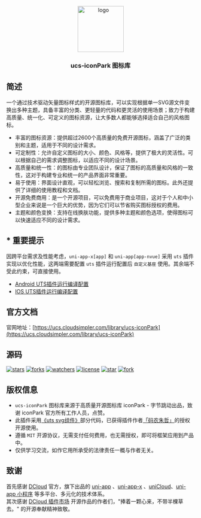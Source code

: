 <p align="center"><img alt="logo" src="https://ucs.cloudsimpler.com/logo/iconPark.svg" width="123"></p>
<h3 align="center">ucs-iconPark 图标库</h3>

## 简述
一个通过技术驱动矢量图标样式的开源图标库，可以实现根据单一SVG源文件变换出多种主题，具备丰富的分类、更轻量的代码和更灵活的使用场景；致力于构建高质量、统一化、可定义的图标资源，让大多数人都能够选择适合自己的风格图标。

- 丰富的图标资源：提供超过2600个高质量的免费开源图标，涵盖了广泛的类别和主题，适用于不同的设计需求。
- 可定制性：允许自定义图标的大小、颜色、风格等，提供了极大的灵活性。可以根据自己的需求调整图标，以适应不同的设计场景。
- 高质量和统一性：的图标由专业团队设计，保证了图标的高质量和风格的一致性，这对于构建专业和统一的产品界面非常重要。
- 易于使用：界面设计直观，可以轻松浏览、搜索和复制所需的图标。此外还提供了详细的使用教程和文档。
- 开源免费商用：是一个开源项目，可以免费用于商业项目，这对于个人和中小型企业来说是一个巨大的优势，因为它们可以节省购买图标授权的费用。
- 主题和颜色变换：支持在线换肤功能，提供多种主题和颜色选项，使得图标可以快速适应不同的设计需求。

## * 重要提示
因跨平台需求及性能考虑，`uni-app-x[app]` 和 `uni-app[app-nvue]` 采用 `uts` 插件实现以优化性能，这两端需要配置 `uts` 插件运行配置后 `自定义基座` 使用。其余端不受此约束，可直接使用。  
- [Android UTS插件运行编译配置](https://uniapp.dcloud.net.cn/tutorial/run/uts-development-android.html)
- [IOS UTS插件运行编译配置](https://uniapp.dcloud.net.cn/tutorial/run/uts-development-ios.html)

## 官方文档
官网地址：[https://ucs.cloudsimpler.com/library/ucs-iconPark](https://ucs.cloudsimpler.com/library/ucs-iconPark)

## 源码
[![stars](https://img.shields.io/github/stars/cloudsimpler/uni-ucs-design?style=social)](https://github.com/cloudsimpler/uni-ucs-design/tree/master/uni_modules/ucs-iconPark)
[![forks](https://img.shields.io/github/forks/cloudsimpler/uni-ucs-design?style=social)](https://github.com/cloudsimpler/uni-ucs-design/tree/master/uni_modules/ucs-iconPark)
[![watchers](https://img.shields.io/github/watchers/cloudsimpler/uni-ucs-design?style=social)](https://github.com/cloudsimpler/uni-ucs-design/tree/master/uni_modules/ucs-iconPark)
[![license](https://img.shields.io/github/license/cloudsimpler/uni-ucs-design?style=social)](https://github.com/cloudsimpler/uni-ucs-design/tree/master/uni_modules/ucs-iconPark)
[![star](https://gitee.com/cloudsimpler/uni-ucs-design/badge/star.svg?theme=white)](https://gitee.com/cloudsimpler/uni-ucs-design/tree/master/uni_modules/ucs-iconPark)
[![fork](https://gitee.com/cloudsimpler/uni-ucs-design/badge/fork.svg?theme=white)](https://gitee.com/cloudsimpler/uni-ucs-design/tree/master/uni_modules/ucs-iconPark)

## 版权信息
- `ucs-iconPark` 图标库来源于高质量开源图标库 iconPark - 字节跳动出品，致谢 iconPark 官方所有工作人员，点赞。
- 此插件采用[《uts svg组件》](https://ext.dcloud.net.cn/plugin?id=14948)部分代码，已获得插件作者[「码农朱哲」](https://ext.dcloud.net.cn/publisher?id=9053)的授权开源使用。
- 遵循 `MIT` 开源协议，无需支付任何费用，也无需授权，即可将框架应用到产品中。
- 仅供学习交流，如作它用所承受的法律责任一概与作者无关。

## 致谢
首先感谢 [DCloud](https://www.dcloud.io/) 官方，旗下出品的 [uni-app](https://uniapp.dcloud.net.cn/) 、[uni-app-x](https://uniapp.dcloud.net.cn/uni-app-x/) 、[uniCloud](https://uniapp.dcloud.net.cn/uniCloud/)、[uni-app 小程序](https://nativesupport.dcloud.net.cn/README) 等多平台、多元化的技术体系。  
其次感谢 [DCloud 插件市场](https://ext.dcloud.net.cn/) 开源作品的作者们，"捧着一颗心来，不带半棵草去。" 的开源奉献精神致敬。
